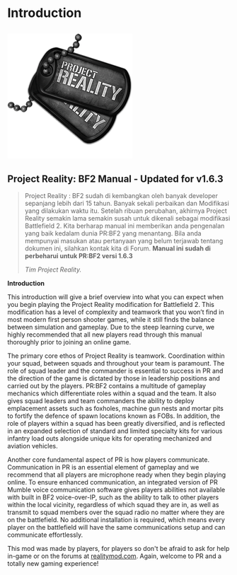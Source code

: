 # Introduction

## ![](../assets/PR_v1_Logo.png)

## **Project Reality: BF2 Manual - Updated for v1.6.3**

> Project Reality : BF2 sudah di kembangkan  oleh banyak developer sepanjang lebih dari 15 tahun. Banyak sekali perbaikan dan Modifikasi yang dilakukan waktu itu. Setelah ribuan perubahan,  akhirnya Project Reality semakin lama semakin susah untuk dikenali sebagai modifikasi Battlefield 2. Kita berharap manual ini memberikan anda pengenalan yang baik kedalam dunia PR:BF2 yang menantang. Bila anda mempunyai masukan atau pertanyaan yang belum terjawab tentang dokumen ini, silahkan kontak kita di Forum.
**Manual ini sudah di perbeharui untuk PR:BF2 versi 1.6.3**
>
> _Tim Project Reality._

**Introduction**

This introduction will give a brief overview into what you can expect when you begin playing the Project Reality modification for Battlefield 2. This modification has a level of complexity and teamwork that you won’t find in most modern first person shooter games, while it still finds the balance between simulation and gameplay. Due to the steep learning curve, we highly recommended that all new players read through this manual thoroughly prior to joining an online game.

The primary core ethos of Project Reality is teamwork. Coordination within your squad, between squads and throughout your team is paramount. The role of squad leader and the commander is essential to success in PR and the direction of the game is dictated by those in leadership positions and carried out by the players. PR:BF2 contains a multitude of gameplay mechanics which differentiate roles within a squad and the team. It also gives squad leaders and team commanders the ability to deploy emplacement assets such as foxholes, machine gun nests and mortar pits to fortify the defence of spawn locations known as FOBs. In addition, the role of players within a squad has been greatly diversified, and is reflected in an expanded selection of standard and limited specialty kits for various infantry load outs alongside unique kits for operating mechanized and aviation vehicles.

Another core fundamental aspect of PR is how players communicate. Communication in PR is an essential element of gameplay and we recommend that all players are microphone ready when they begin playing online. To ensure enhanced communication, an integrated version of PR Mumble voice communication software gives players abilities not available with built in BF2 voice-over-IP, such as the ability to talk to other players within the local vicinity, regardless of which squad they are in, as well as transmit to squad members over the squad radio no matter where they are on the battlefield. No additional installation is required, which means every player on the battlefield will have the same communications setup and can communicate effortlessly.

This mod was made by players, for players so don't be afraid to ask for help in-game or on the forums at [realitymod.com](https://www.realitymod.com/forum/forumdisplay.php?f=27). Again, welcome to PR and a totally new gaming experience!

